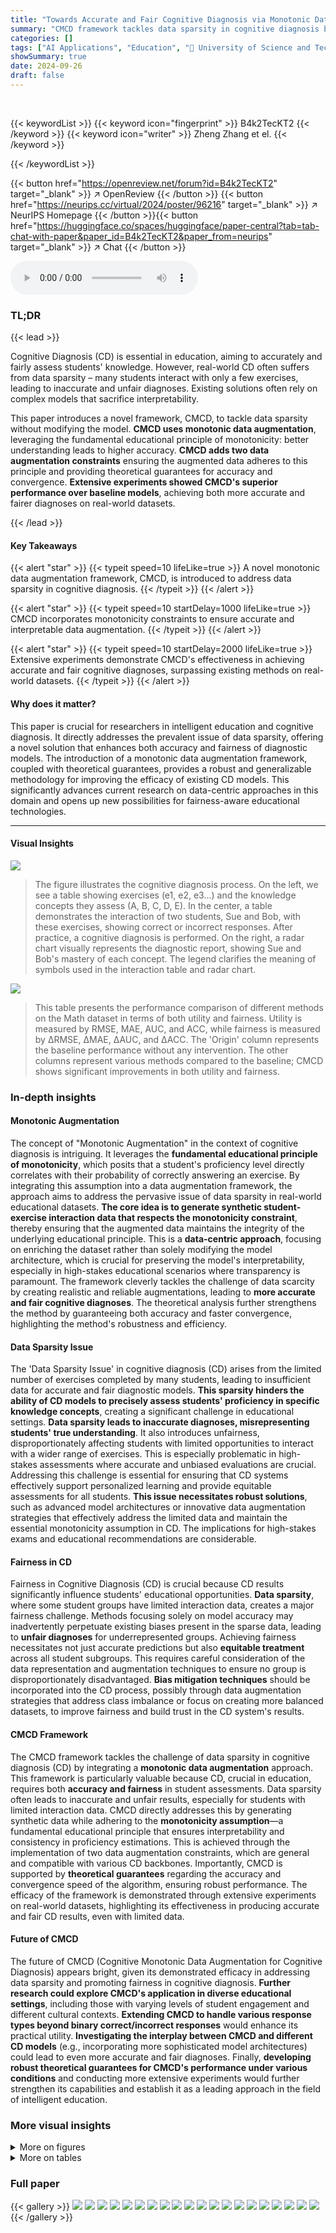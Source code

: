 ```yaml
---
title: "Towards Accurate and Fair Cognitive Diagnosis via Monotonic Data Augmentation"
summary: "CMCD framework tackles data sparsity in cognitive diagnosis by using monotonic data augmentation to improve accuracy and fairness of diagnostic results."
categories: []
tags: ["AI Applications", "Education", "🏢 University of Science and Technology of China",]
showSummary: true
date: 2024-09-26
draft: false
---
```


<br>

{{< keywordList >}}
{{< keyword icon="fingerprint" >}} B4k2TecKT2 {{< /keyword >}}
{{< keyword icon="writer" >}} Zheng Zhang et el. {{< /keyword >}}
 
{{< /keywordList >}}

{{< button href="https://openreview.net/forum?id=B4k2TecKT2" target="_blank" >}}
↗ OpenReview
{{< /button >}}
{{< button href="https://neurips.cc/virtual/2024/poster/96216" target="_blank" >}}
↗ NeurIPS Homepage
{{< /button >}}{{< button href="https://huggingface.co/spaces/huggingface/paper-central?tab=tab-chat-with-paper&paper_id=B4k2TecKT2&paper_from=neurips" target="_blank" >}}
↗ Chat
{{< /button >}}



<audio controls>
    <source src="https://ai-paper-reviewer.com/B4k2TecKT2/podcast.wav" type="audio/wav">
    Your browser does not support the audio element.
</audio>


### TL;DR


{{< lead >}}

Cognitive Diagnosis (CD) is essential in education, aiming to accurately and fairly assess students' knowledge.  However, real-world CD often suffers from data sparsity – many students interact with only a few exercises, leading to inaccurate and unfair diagnoses. Existing solutions often rely on complex models that sacrifice interpretability. 

This paper introduces a novel framework, CMCD, to tackle data sparsity without modifying the model. **CMCD uses monotonic data augmentation**, leveraging the fundamental educational principle of monotonicity: better understanding leads to higher accuracy.  **CMCD adds two data augmentation constraints** ensuring the augmented data adheres to this principle and providing theoretical guarantees for accuracy and convergence.  **Extensive experiments showed CMCD's superior performance over baseline models**, achieving both more accurate and fairer diagnoses on real-world datasets.

{{< /lead >}}


#### Key Takeaways

{{< alert "star" >}}
{{< typeit speed=10 lifeLike=true >}} A novel monotonic data augmentation framework, CMCD, is introduced to address data sparsity in cognitive diagnosis. {{< /typeit >}}
{{< /alert >}}

{{< alert "star" >}}
{{< typeit speed=10 startDelay=1000 lifeLike=true >}} CMCD incorporates monotonicity constraints to ensure accurate and interpretable data augmentation. {{< /typeit >}}
{{< /alert >}}

{{< alert "star" >}}
{{< typeit speed=10 startDelay=2000 lifeLike=true >}} Extensive experiments demonstrate CMCD's effectiveness in achieving accurate and fair cognitive diagnoses, surpassing existing methods on real-world datasets. {{< /typeit >}}
{{< /alert >}}

#### Why does it matter?
This paper is crucial for researchers in intelligent education and cognitive diagnosis. It directly addresses the prevalent issue of data sparsity, offering a novel solution that enhances both accuracy and fairness of diagnostic models.  The introduction of a monotonic data augmentation framework, coupled with theoretical guarantees, provides a robust and generalizable methodology for improving the efficacy of existing CD models. This significantly advances current research on data-centric approaches in this domain and opens up new possibilities for fairness-aware educational technologies.

------
#### Visual Insights



![](https://ai-paper-reviewer.com/B4k2TecKT2/figures_1_1.jpg)

> The figure illustrates the cognitive diagnosis process.  On the left, we see a table showing exercises (e1, e2, e3...) and the knowledge concepts they assess (A, B, C, D, E).  In the center, a table demonstrates the interaction of two students, Sue and Bob, with these exercises, showing correct or incorrect responses. After practice, a cognitive diagnosis is performed. On the right, a radar chart visually represents the diagnostic report, showing Sue and Bob's mastery of each concept.  The legend clarifies the meaning of symbols used in the interaction table and radar chart.





![](https://ai-paper-reviewer.com/B4k2TecKT2/tables_7_1.jpg)

> This table presents the performance comparison of different methods on the Math dataset in terms of both utility and fairness.  Utility is measured by RMSE, MAE, AUC, and ACC, while fairness is measured by ∆RMSE, ∆MAE, ∆AUC, and ∆ACC.  The 'Origin' column represents the baseline performance without any intervention.  The other columns represent various methods compared to the baseline; CMCD shows significant improvements in both utility and fairness.





### In-depth insights


#### Monotonic Augmentation
The concept of "Monotonic Augmentation" in the context of cognitive diagnosis is intriguing.  It leverages the **fundamental educational principle of monotonicity**, which posits that a student's proficiency level directly correlates with their probability of correctly answering an exercise.  By integrating this assumption into a data augmentation framework, the approach aims to address the pervasive issue of data sparsity in real-world educational datasets.  **The core idea is to generate synthetic student-exercise interaction data that respects the monotonicity constraint**, thereby ensuring that the augmented data maintains the integrity of the underlying educational principle. This is a **data-centric approach**, focusing on enriching the dataset rather than solely modifying the model architecture, which is crucial for preserving the model's interpretability, especially in high-stakes educational scenarios where transparency is paramount.  The framework cleverly tackles the challenge of data scarcity by creating realistic and reliable augmentations, leading to **more accurate and fair cognitive diagnoses**.  The theoretical analysis further strengthens the method by guaranteeing both accuracy and faster convergence, highlighting the method's robustness and efficiency.

#### Data Sparsity Issue
The 'Data Sparsity Issue' in cognitive diagnosis (CD) arises from the limited number of exercises completed by many students, leading to insufficient data for accurate and fair diagnostic models. **This sparsity hinders the ability of CD models to precisely assess students' proficiency in specific knowledge concepts**, creating a significant challenge in educational settings.  **Data sparsity leads to inaccurate diagnoses, misrepresenting students' true understanding**. It also introduces unfairness, disproportionately affecting students with limited opportunities to interact with a wider range of exercises.  This is especially problematic in high-stakes assessments where accurate and unbiased evaluations are crucial.  Addressing this challenge is essential for ensuring that CD systems effectively support personalized learning and provide equitable assessments for all students.  **This issue necessitates robust solutions**, such as advanced model architectures or innovative data augmentation strategies that effectively address the limited data and maintain the essential monotonicity assumption in CD. The implications for high-stakes exams and educational recommendations are considerable.

#### Fairness in CD
Fairness in Cognitive Diagnosis (CD) is crucial because CD results significantly influence students' educational opportunities.  **Data sparsity**, where some student groups have limited interaction data, creates a major fairness challenge.  Methods focusing solely on model accuracy may inadvertently perpetuate existing biases present in the sparse data, leading to **unfair diagnoses** for underrepresented groups.  Achieving fairness necessitates not just accurate predictions but also **equitable treatment** across all student subgroups. This requires careful consideration of the data representation and augmentation techniques to ensure no group is disproportionately disadvantaged.  **Bias mitigation techniques** should be incorporated into the CD process, possibly through data augmentation strategies that address class imbalance or focus on creating more balanced datasets, to improve fairness and build trust in the CD system's results.

#### CMCD Framework
The CMCD framework tackles the challenge of data sparsity in cognitive diagnosis (CD) by integrating a **monotonic data augmentation** approach.  This framework is particularly valuable because CD, crucial in education, requires both **accuracy and fairness** in student assessments.  Data sparsity often leads to inaccurate and unfair results, especially for students with limited interaction data.  CMCD directly addresses this by generating synthetic data while adhering to the **monotonicity assumption**—a fundamental educational principle that ensures interpretability and consistency in proficiency estimations. This is achieved through the implementation of two data augmentation constraints, which are general and compatible with various CD backbones.  Importantly, CMCD is supported by **theoretical guarantees** regarding the accuracy and convergence speed of the algorithm, ensuring robust performance. The efficacy of the framework is demonstrated through extensive experiments on real-world datasets, highlighting its effectiveness in producing accurate and fair CD results, even with limited data.

#### Future of CMCD
The future of CMCD (Cognitive Monotonic Data Augmentation for Cognitive Diagnosis) appears bright, given its demonstrated efficacy in addressing data sparsity and promoting fairness in cognitive diagnosis.  **Further research could explore CMCD's application in diverse educational settings**, including those with varying levels of student engagement and different cultural contexts. **Extending CMCD to handle various response types beyond binary correct/incorrect responses** would enhance its practical utility.  **Investigating the interplay between CMCD and different CD models** (e.g., incorporating more sophisticated model architectures) could lead to even more accurate and fair diagnoses. Finally, **developing robust theoretical guarantees for CMCD's performance under various conditions** and conducting more extensive experiments would further strengthen its capabilities and establish it as a leading approach in the field of intelligent education.


### More visual insights

<details>
<summary>More on figures
</summary>


![](https://ai-paper-reviewer.com/B4k2TecKT2/figures_1_2.jpg)

> This figure illustrates the monotonic data augmentation process in the CMCD framework. It shows three response patterns for student Bob on seven exercises. The top row represents a generated augmented data point (C-1) where one of Bob's incorrect answers is changed to correct. The middle row is Bob's original response pattern. The bottom row is another generated augmented data point (C-2) where one of Bob's correct answers is changed to incorrect. The pentagons to the right visually represent the student's proficiency levels, showing how the augmented data points maintain the monotonic property of student proficiency.


![](https://ai-paper-reviewer.com/B4k2TecKT2/figures_4_1.jpg)

> This figure demonstrates the effect of data sparsity on the accuracy and fairness of cognitive diagnosis (CD) models.  Subfigure (a) shows the distribution of interaction times for students, highlighting the prevalence of data sparsity. Subfigure (b) compares the accuracy (ACC) of different CD models (IRT, MIRT, NCDM) for students with a low number of interactions (log <= 50) against those with a high number of interactions (log > 50), revealing lower accuracy in the sparse data group. Subfigure (c) compares the accuracy of the same models between two groups (Area1 and Area2) likely representing different demographic groups, showcasing the disproportionate impact of data sparsity on different subgroups.  Finally, subfigure (d) visually compares the data sparsity disparity between these two groups.


![](https://ai-paper-reviewer.com/B4k2TecKT2/figures_4_2.jpg)

> This figure illustrates the CMCD (Cognitive Monotonic Data Augmentation) framework. It shows how the monotonicity assumption in cognitive diagnosis is integrated with data augmentation to address the data sparsity issue.  The framework takes student response data as input and generates augmented data based on two hypotheses (Hypothesis 1 and Hypothesis 2) derived from the monotonicity assumption. These hypotheses ensure that the generated data maintains the monotonic relationship between student proficiency and their responses. The augmented data, along with the original data, is fed into a Cognitive Diagnosis Model (CDM) to learn student proficiency levels.  Two regularization terms (Ω₁ and Ω₂) are incorporated to enforce the monotonicity constraints during the training process. The final loss function (ℒ) combines the original loss and the regularization terms to achieve accurate and fair cognitive diagnosis results.


![](https://ai-paper-reviewer.com/B4k2TecKT2/figures_6_1.jpg)

> This figure shows the number of times the monotonicity assumption is violated during the optimization process for different CD models (IRT, MIRT, NCDM) on two datasets (Math and ASSIST).  The x-axis represents the epoch (iteration) of training, and the y-axis represents the count of violations.  The plots illustrate the convergence speed of the proposed CMCD method compared to the original method across different models. The fewer the number of violations, the faster the convergence.  It shows that CMCD is faster to converge for all models and datasets.


![](https://ai-paper-reviewer.com/B4k2TecKT2/figures_8_1.jpg)

> This figure shows the results of ablation experiments conducted on the Math dataset to evaluate the impact of removing different hypothesis strategies from the proposed CMCD framework.  The left panel (a) displays the accuracy (ACC) achieved by various CD models (IRT, MIRT, NCDM) under different ablation scenarios.  The right panel (b) presents the group fairness (GF(ACC)) results for the same models and scenarios.  The results indicate that removing either or both hypotheses leads to a decrease in both accuracy and fairness.


![](https://ai-paper-reviewer.com/B4k2TecKT2/figures_8_2.jpg)

> This figure shows the convergence speed of CMCD and other baseline models (Origin, CD+Reg, CD+EO, CD+DP, CF-IRT, CF-MIRT, CF-NCDM) across three different backbones (IRT, MIRT, NCDM) using the Math dataset.  The x-axis represents the training epoch, and the y-axis represents the test loss.  The plot demonstrates that CMCD generally converges faster than other methods, especially in later training epochs, indicating its superior efficiency in achieving a low test loss.


![](https://ai-paper-reviewer.com/B4k2TecKT2/figures_9_1.jpg)

> This figure shows the impact of the hyperparameter c on the performance of the CMCD framework. The hyperparameter c controls the strength of the monotonicity constraint.  Three subplots are presented, one for each of the three CD backbones (IRT, MIRT, and NCDM) used in the experiments. Each subplot displays two lines: one for utility (measured by accuracy metrics) and one for fairness (measured using a fairness metric, likely the group fairness metric described in the paper). The x-axis represents the values of the hyperparameter c tested, and the y-axis represents the utility and fairness scores. The results show that there is an optimal value of c for each backbone, where utility is high and fairness is also good. Increasing or decreasing c from this optimal value leads to a decline in either utility or fairness, or both.


![](https://ai-paper-reviewer.com/B4k2TecKT2/figures_9_2.jpg)

> The figure shows the ablation study results on the Math dataset.  It illustrates the impact of removing each hypothesis (Hypothesis 1 and Hypothesis 2) individually and together on both utility (Accuracy) and fairness performance.  The results demonstrate that both hypotheses contribute to the performance gains of the CMCD model, with varying degrees of impact on different model backbones (IRT, MIRT, and NCDM).


</details>




<details>
<summary>More on tables
</summary>


![](https://ai-paper-reviewer.com/B4k2TecKT2/tables_15_1.jpg)
> This table presents the key statistics for the Math and ASSIST datasets used in the paper's experiments.  It shows the number of students, exercises, knowledge concepts, and response logs for each dataset.  Critically, it also highlights the sparsity of the data, indicating a high percentage of students interacting with a limited number of exercises, which is a central problem addressed in the paper.

![](https://ai-paper-reviewer.com/B4k2TecKT2/tables_16_1.jpg)
> This table presents the performance evaluation results of different methods on the Math dataset.  It shows the utility (RMSE, MAE, AUC, ACC) and fairness (ARMSE, AMAE, AUC, AACC) for various models (Origin, CD+Reg, CD+EO, CD+DP, CF-IRT, CF-MIRT, CF-NCDM, and CMCD). The best performance for each metric and each model is highlighted in bold.  Statistical significance (p-values) comparing CMCD against the Origin method are provided, using t-test results (* * * : p < 0.001, ** : p < 0.01, * : p < 0.05).

</details>




### Full paper

{{< gallery >}}
<img src="https://ai-paper-reviewer.com/B4k2TecKT2/1.png" class="grid-w50 md:grid-w33 xl:grid-w25" />
<img src="https://ai-paper-reviewer.com/B4k2TecKT2/2.png" class="grid-w50 md:grid-w33 xl:grid-w25" />
<img src="https://ai-paper-reviewer.com/B4k2TecKT2/3.png" class="grid-w50 md:grid-w33 xl:grid-w25" />
<img src="https://ai-paper-reviewer.com/B4k2TecKT2/4.png" class="grid-w50 md:grid-w33 xl:grid-w25" />
<img src="https://ai-paper-reviewer.com/B4k2TecKT2/5.png" class="grid-w50 md:grid-w33 xl:grid-w25" />
<img src="https://ai-paper-reviewer.com/B4k2TecKT2/6.png" class="grid-w50 md:grid-w33 xl:grid-w25" />
<img src="https://ai-paper-reviewer.com/B4k2TecKT2/7.png" class="grid-w50 md:grid-w33 xl:grid-w25" />
<img src="https://ai-paper-reviewer.com/B4k2TecKT2/8.png" class="grid-w50 md:grid-w33 xl:grid-w25" />
<img src="https://ai-paper-reviewer.com/B4k2TecKT2/9.png" class="grid-w50 md:grid-w33 xl:grid-w25" />
<img src="https://ai-paper-reviewer.com/B4k2TecKT2/10.png" class="grid-w50 md:grid-w33 xl:grid-w25" />
<img src="https://ai-paper-reviewer.com/B4k2TecKT2/11.png" class="grid-w50 md:grid-w33 xl:grid-w25" />
<img src="https://ai-paper-reviewer.com/B4k2TecKT2/12.png" class="grid-w50 md:grid-w33 xl:grid-w25" />
<img src="https://ai-paper-reviewer.com/B4k2TecKT2/13.png" class="grid-w50 md:grid-w33 xl:grid-w25" />
<img src="https://ai-paper-reviewer.com/B4k2TecKT2/14.png" class="grid-w50 md:grid-w33 xl:grid-w25" />
<img src="https://ai-paper-reviewer.com/B4k2TecKT2/15.png" class="grid-w50 md:grid-w33 xl:grid-w25" />
<img src="https://ai-paper-reviewer.com/B4k2TecKT2/16.png" class="grid-w50 md:grid-w33 xl:grid-w25" />
<img src="https://ai-paper-reviewer.com/B4k2TecKT2/17.png" class="grid-w50 md:grid-w33 xl:grid-w25" />
<img src="https://ai-paper-reviewer.com/B4k2TecKT2/18.png" class="grid-w50 md:grid-w33 xl:grid-w25" />
<img src="https://ai-paper-reviewer.com/B4k2TecKT2/19.png" class="grid-w50 md:grid-w33 xl:grid-w25" />
<img src="https://ai-paper-reviewer.com/B4k2TecKT2/20.png" class="grid-w50 md:grid-w33 xl:grid-w25" />
{{< /gallery >}}
